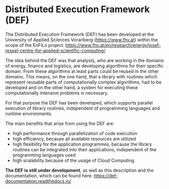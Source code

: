 # Distributed Execution Framework (DEF)

The Distributed Execution Framework (DEF) has been developed at the University of Applied Sciences Vorarlberg (https://www.fhv.at) within the scope of the EnFiLo project: https://www.fhv.at/en/research/energy/josef-ressel-centre-for-applied-scientific-computing/

The idea behind the DEF was that analysts, who are working in the domains of energy, finance and logistics, are developing algorithms for their specific domain. From these algorithms at least parts could be reused in the other domains. This means, on the one hand, that a library with routines which represent reusable parts of computationally complex algorithms, had to be developed and on the other hand, a system for executing these computationally intensive problems is necessary. 

For that purpose the DEF has been developed, which supports parallel execution of library routines, independent of programming languages and runtime environments.

The main benefits that arise from using the DEF are:
* high performance through parallelization of code execution
* high efficiency, because all available resources are utilized
* high flexibility for the application programmes, because the library routines can be integrated into their applications, independent of the programming languages used
* high scalability because of the usage of Cloud Computing

**The DEF is still under development**, as well as this description and the documentation, which can be found here: https://def-documentation.readthedocs.io/
